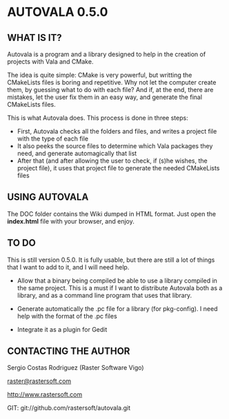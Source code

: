# AUTOVALA 0.5.0 #

## WHAT IS IT? ##

Autovala is a program and a library designed to help in the creation of
projects with Vala and CMake.

The idea is quite simple: CMake is very powerful, but writting the CMakeLists
files is boring and repetitive. Why not let the computer create them, by
guessing what to do with each file? And if, at the end, there are mistakes,
let the user fix them in an easy way, and generate the final CMakeLists files.

This is what Autovala does. This process is done in three steps:

  * First, Autovala checks all the folders and files, and writes a project
    file with the type of each file
  * It also peeks the source files to determine which Vala packages they need,
    and generate automagically that list
  * After that (and after allowing the user to check, if (s)he wishes, the
    project file), it uses that project file to generate the needed CMakeLists
    files


## USING AUTOVALA ##


The DOC folder contains the Wiki dumped in HTML format. Just open the **index.html** file
with your browser, and enjoy.


## TO DO ##

This is still version 0.5.0. It is fully usable, but there are still a lot of
things that I want to add to it, and I will need help.

 * Allow that a binary being compiled be able to use a library compiled in the
   same project. This is a must if I want to distribute Autovala both as a library, and as
   a command line program that uses that library.
   
 * Generate automatically the .pc file for a library (for pkg-config). I need help with the format of the .pc files

 * Integrate it as a plugin for Gedit


## CONTACTING THE AUTHOR ##

Sergio Costas Rodriguez
(Raster Software Vigo)

raster@rastersoft.com

http://www.rastersoft.com

GIT: git://github.com/rastersoft/autovala.git
